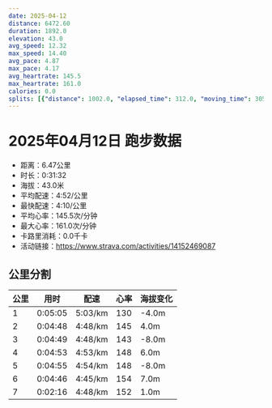 ```yaml
---
date: 2025-04-12
distance: 6472.60
duration: 1892.0
elevation: 43.0
avg_speed: 12.32
max_speed: 14.40
avg_pace: 4.87
max_pace: 4.17
avg_heartrate: 145.5
max_heartrate: 161.0
calories: 0.0
splits: [{"distance": 1002.0, "elapsed_time": 312.0, "moving_time": 305.0, "average_speed": 3.29, "pace": 5.065866261398176, "average_heartrate": 130.2970297029703, "elevation_difference": -4.0, "split_number": 1}, {"distance": 998.0, "elapsed_time": 288.0, "moving_time": 288.0, "average_speed": 3.47, "pace": 4.803083573487031, "average_heartrate": 145.03819444444446, "elevation_difference": 4.0, "split_number": 2}, {"distance": 1001.5, "elapsed_time": 289.0, "moving_time": 289.0, "average_speed": 3.47, "pace": 4.803083573487031, "average_heartrate": 143.33217993079586, "elevation_difference": -8.0, "split_number": 3}, {"distance": 998.5, "elapsed_time": 293.0, "moving_time": 293.0, "average_speed": 3.41, "pace": 4.887595307917888, "average_heartrate": 148.61092150170649, "elevation_difference": 6.0, "split_number": 4}, {"distance": 1000.0, "elapsed_time": 295.0, "moving_time": 295.0, "average_speed": 3.39, "pace": 4.916430678466076, "average_heartrate": 148.14237288135593, "elevation_difference": -8.0, "split_number": 5}, {"distance": 1001.0, "elapsed_time": 286.0, "moving_time": 286.0, "average_speed": 3.5, "pace": 4.761914285714285, "average_heartrate": 154.82867132867133, "elevation_difference": 7.0, "split_number": 6}, {"distance": 471.6, "elapsed_time": 136.0, "moving_time": 136.0, "average_speed": 3.47, "pace": 4.803083573487031, "average_heartrate": 152.71851851851852, "elevation_difference": 1.0, "split_number": 7}]
---
```


# 2025年04月12日 跑步数据

- 距离：6.47公里
- 时长：0:31:32
- 海拔：43.0米
- 平均配速：4:52/公里
- 最快配速：4:10/公里
- 平均心率：145.5次/分钟
- 最大心率：161.0次/分钟
- 卡路里消耗：0.0千卡
- 活动链接：https://www.strava.com/activities/14152469087

## 公里分割

| 公里 | 用时 | 配速 | 心率 | 海拔变化 |
|------|------|------|------|------|
| 1 | 0:05:05 | 5:03/km | 130 | -4.0m |
| 2 | 0:04:48 | 4:48/km | 145 | 4.0m |
| 3 | 0:04:49 | 4:48/km | 143 | -8.0m |
| 4 | 0:04:53 | 4:53/km | 148 | 6.0m |
| 5 | 0:04:55 | 4:54/km | 148 | -8.0m |
| 6 | 0:04:46 | 4:45/km | 154 | 7.0m |
| 7 | 0:02:16 | 4:48/km | 152 | 1.0m |

